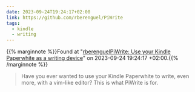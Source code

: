 ```yaml
---
date: 2023-09-24T19:24:17+02:00
link: https://github.com/rberenguel/PiWrite
tags:
  - kindle
  - writing
---
```

{{% marginnote %}}Found at "[rberenguelPiWrite: Use your Kindle Paperwhite as a writing device](https://web.archive.org/web/20230924192417/https://github.com/rberenguel/PiWrite)" on 2023-09-24 19:24:17 +02:00.{{% /marginnote %}}

> Have you ever wanted to use your Kindle Paperwhite to write, even more, with a vim-like editor? This is what PiWrite is for.